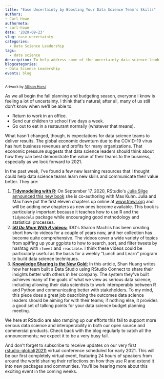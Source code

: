 ```yaml
---
title: "Ease Uncertainty by Boosting Your Data Science Team's Skills"
authors: 
- Carl Howe
authormeta:
- carl-howe
date: '2020-09-23'
slug: ease-uncertainty
categories:
  - Data Science Leadership
tags:
  - data science
description: To help address some of the uncertainty data science leaders may be feeling heading into the fall planning season, we note three new resources to help your team learn new skills and communicate their value better.
blogcategories:
- Data Science Leadership
events: blog
---
```


<sup>Artwork by <a href="https://www.allisonhorst.com" target="_blank" rel="noopener noreferrer">Allison Horst</a></sup>

As we all begin the fall planning and budgeting season, everyone I know is feeling a lot of uncertainty. I think that's natural; after all, many of us still don't know when we'll be able to:

-   Return to work in an office.
-   Send our children to school five days a week.
-   Go out to eat in a restaurant normally (whatever that means).

What hasn't changed, though, is expectations for data science teams to deliver results. The global economic downturn due to the COVID-19 virus has hurt business revenues and profits for many organizations. That economic pressure suggests that data science leaders should think about how they can best demonstrate the value of their teams to the business, especially as we look forward to 2021.

In the past week, I've found a few new learning resources that I thought could help data science teams learn new skills and communicate their value better. They are:

1.  <a href="https://www.tmwr.org" target="_blank" rel="noopener noreferrer">**Tidymodeling with R:**</a> On September 17, 2020, RStudio's <a href="https://juliasilge.com/blog/tidymodels-book/" target="_blank" rel="noopener noreferrer">Julia Silge announced this new book</a> she is co-authoring with Max Kuhn. Julia and Max have put the first eleven chapters up online at <a href="https://www.tmwr.org" target="_blank" rel="noopener noreferrer">www.tmwr.org</a> and will be adding new chapters as new ones become available. This book is particularly important because it teaches how to use R and the `tidymodels` package while encouraging good methodology and statistical processes.
2.  <a href="https://www.infoworld.com/article/3411819/do-more-with-r-video-tutorials.html" target="_blank" rel="noopener noreferrer">**50 *Do More With R* videos:**</a> IDG's Sharon Machlis has been creating short how-to videos for a couple of years now, and her collection has become quite comprehensive. The videos cover a wide variety of topics from spiffing up your ggplots to how to search, sort, and filter tweets by hashtag with `rtweet` and `reactable`. I think these videos could be particularly useful as the basis for a weekly "Lunch and Learn" program to build data science techniques.
3.  <a href="https://medium.com/data-science-and-machine-learning-at-pluralsight/data-studio-pluralsight-f1b4b5d8a6e3" target="_blank" rel="noopener noreferrer">**Knowledge Sharing is the New Gold:**</a> In this article, Shan Huang writes how her team built a Data Studio using RStudio Connect to share their insights better with others in her company. The system they've built achieves many of the goals of what we view as serious data science, including allowing their data scientists to work interoperably between R and Python and communicating better with stakeholders. To my mind, this piece does a great job describing the outcomes data science leaders should be aiming for with their teams; if nothing else, it provides a good set of talking points for your data science budget planning meeting.

We here at RStudio are also ramping up our efforts this fall to support more serious data science and interoperability in both our open source and commercial products. Check back with the blog regularly to catch all the announcements; we expect it to be a very busy fall.

And don't forget to subscribe to receive updates on our very first <a href="https://blog.rstudio.com/2020/07/17/rstudio-global-2021/" target="_blank" rel="noopener noreferrer">rstudio::global(2021)</a> virtual conference scheduled for early 2021. This will be our first completely virtual event, featuring 24 hours of speakers from around the world sharing their reflections on how they use R and extend it into new packages and communities. You'll be hearing more about this exciting event in the coming weeks.
